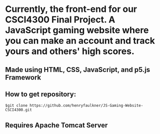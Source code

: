 # Currently, the front-end for our CSCI4300 Final Project. A JavaScript gaming website where you can make an account and track yours and others' high scores.

## Made using HTML, CSS, JavaScript, and p5.js Framework

## How to get repository:
    $git clone https://github.com/henryfaulkner/JS-Gaming-Website-CSCI4300.git

## Requires Apache Tomcat Server
